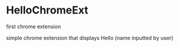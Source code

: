 # HelloChromeExt
first chrome extension

simple chrome extension that displays Hello (name inputted by user)

